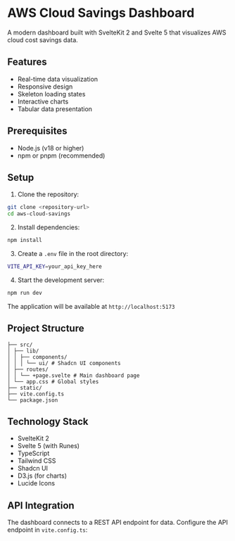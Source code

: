 
# AWS Cloud Savings Dashboard

A modern dashboard built with SvelteKit 2 and Svelte 5 that visualizes AWS cloud cost savings data.

## Features

- Real-time data visualization
- Responsive design
- Skeleton loading states
- Interactive charts
- Tabular data presentation

## Prerequisites

- Node.js (v18 or higher)
- npm or pnpm (recommended)

## Setup

1. Clone the repository:

```bash
git clone <repository-url>
cd aws-cloud-savings
```

2. Install dependencies:


```bash
npm install
```

3. Create a `.env` file in the root directory:

```bash
VITE_API_KEY=your_api_key_here
```

4. Start the development server:

```bash
npm run dev
```

The application will be available at `http://localhost:5173`

## Project Structure

```
├── src/
│ ├── lib/
│ │ ├── components/
│ │ │ └── ui/ # Shadcn UI components
│ ├── routes/
│ │ └── +page.svelte # Main dashboard page
│ └── app.css # Global styles
├── static/
├── vite.config.ts
└── package.json
```

## Technology Stack

- SvelteKit 2
- Svelte 5 (with Runes)
- TypeScript
- Tailwind CSS
- Shadcn UI
- D3.js (for charts)
- Lucide Icons

## API Integration

The dashboard connects to a REST API endpoint for data. Configure the API endpoint in `vite.config.ts`:
